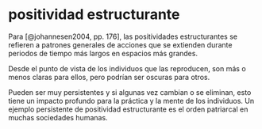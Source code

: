 # positividad estructurante

Para [@johannesen2004, pp. 176], las positividades estructurantes se refieren a patrones generales de acciones que se extienden durante periodos de tiempo más largos en espacios más grandes.

Desde el punto de vista de los individuos que las reproducen, son más o menos claras para ellos, pero podrían ser oscuras para otros.

Pueden ser muy persistentes y si algunas vez cambian o se eliminan, esto tiene un impacto profundo para la práctica y la mente de los individuos. Un ejemplo persistente de positividad estructurante es el orden patriarcal en muchas sociedades humanas.
